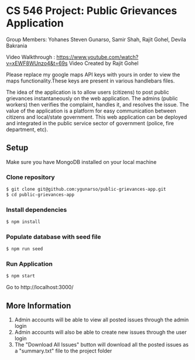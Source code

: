# CS 546 Project: Public Grievances Application
Group Members: Yohanes Steven Gunarso, Samir Shah, Rajit Gohel, Devila Bakrania

Video Walkthrough : https://www.youtube.com/watch?v=xEWF8WUnzo4&t=69s
Video Created by Rajit Gohel

Please replace my google maps API keys with yours in order to view the maps functionality.These keys are present in various handlebars files.

The idea of the application is to allow users (citizens) to post public grievances instantaneously on the web application. The admins (public workers) then verifies the complaint, handles it, and resolves the issue. The value of the application is a platform for easy communication between citizens and local/state government. This web application can be deployed and integrated in the public service sector of government (police, fire department, etc).

## Setup

Make sure you have MongoDB installed on your local machine

### Clone repository
```sh
$ git clone git@github.com:ygunarso/public-grievances-app.git
$ cd public-grievances-app
```

### Install dependencies
```sh
$ npm install
```

### Populate database with seed file
```sh
$ npm run seed
```

### Run Application
```sh
$ npm start
```
Go to http://localhost:3000/

## More Information

1. Admin accounts will be able to view all posted issues through the admin login
2. Admin accounts will also be able to create new issues through the user login
3. The "Download All Issues" button will download all the posted issues as a "summary.txt" file to the project folder
